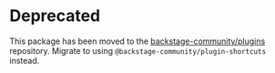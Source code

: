 # Deprecated

This package has been moved to the [backstage-community/plugins](https://github.com/backstage/community-plugins) repository. Migrate to using `@backstage-community/plugin-shortcuts` instead.
